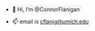 - 👋 Hi, I’m @ConnorFlanigan

- 📫 email is cflanig@umich.edu
<!---
ConnorFlanigan/ConnorFlanigan is a ✨ special ✨ repository because its `README.md` (this file) appears on your GitHub profile.
You can click the Preview link to take a look at your changes.
--->
